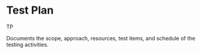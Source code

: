 # Test Plan


TP

Documents the scope, approach, resources, test items, and schedule of
the testing activities.

